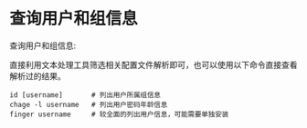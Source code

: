 # 查询用户和组信息

查询用户和组信息:

直接利用文本处理工具筛选相关配置文件解析即可，也可以使用以下命令直接查看解析过的结果。

```
id [username]       # 列出用户所属组信息
chage -l username   # 列出用户密码年龄信息
finger username     # 较全面的列出用户信息，可能需要单独安装
```
